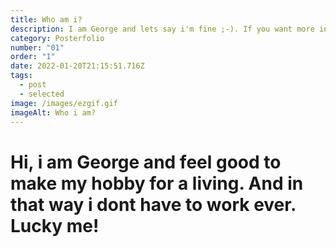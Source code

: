 ```yaml
---
title: Who am i?
description: I am George and lets say i'm fine ;-). If you want more info click me dude!
category: Posterfolio
number: "01"
order: "1"
date: 2022-01-20T21:15:51.716Z
tags:
  - post
  - selected
image: /images/ezgif.gif
imageAlt: Who i am?
---
```

# Hi, i am George and feel good to make my hobby for a living. And in that way i dont have to work ever. Lucky me!